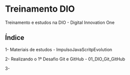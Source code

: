 # Treinamento DIO
Treinamento e estudos na DIO - Digital Innovation One 

## Índice
1- Materiais de estudos - ImpulsoJavaScritpEvolution

2- Realizando o 1º Desafio Git e GitHub - 01_DIO_Git_GitHub

3- 
